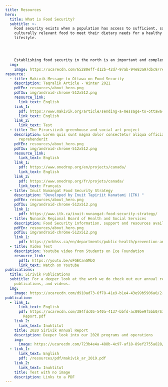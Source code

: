 ```yaml
---
title: Resources
hero:
  title: What is Food Security?
  subtitle: >-
    Food security exists when a population has access to sufficient, safe and
    culturally relevant food to meet their dietary needs for a healthy
    lifestyle.




    Establishing food security in the north is an important and complex task.  We compiled several documents on the topic so you can learn more.
  img:
    image: https://ucarecdn.com/65280eff-d12b-42d7-97ab-94e83a97dbc9/resources_hero_1.jpg
resource:
  - title: Makivik Message to Ottawa on Food Security
    description: Taqralik Article - Winter 2021
    pdfEn: resources/about_hero.png
    pdfIu: img/android-chrome-512x512.png
    resource_link:
      link_text: English
    link_1:
      pdf: https://www.makivik.org/article/sending-a-message-to-ottawa-about-food-security-in-nunavik/
      link_text: English
    link_2:
      link_text: Test
  - title: The Pirursiivik greenhouse and social art project
    description: Lorem quis sunt magna dolor consectetur aliqua officia laborum
      reprehenderit
    pdfEn: resources/about_hero.png
    pdfIu: img/android-chrome-512x512.png
    resource_link:
      link_text: English
    link_1:
      pdf: https://www.onedrop.org/en/projects/canada/
      link_text: English
    link_2:
      pdf: https://www.onedrop.org/fr/projets/canada/
      link_text: Français
  - title: Inuit Nunangat Food Security Strategy
    description: "Developed by Inuit Tapiriit Kanatami (ITK) "
    pdfEn: resources/about_hero.png
    pdfIu: img/android-chrome-512x512.png
    link_1:
      pdf: https://www.itk.ca/inuit-nunangat-food-security-strategy/
  - title: Nunavik Regional Board of Health and Social Services
    description: Food Security information, support and resources available for Nunavimmiut
    pdfEn: resources/about_hero.png
    pdfIu: img/android-chrome-512x512.png
    link_1:
      pdf: https://nrbhss.ca/en/departments/public-health/prevention-and-health-promotion/food-security
  - title: Video Test
    description: Youtube video from Students on Ice Foundation
    resource_link:
      pdf1: https://youtu.be/oFGECanGMbQ
      link_text: Watch on Youtube
publications:
  title: Sirivik Publications
  subtitle: For a deeper look at the work we do check out our annual reports,
    publications, and videos.
  img:
    image: https://ucarecdn.com/d910ad73-6f78-41e9-b1e4-43e99b5906a0/2-1-.jpg
publication:
  - link_1:
      link_text: English
      pdf: https://ucarecdn.com/384fdc05-540a-4137-bbfd-ac09be9f5bb0/Sirivik Annual
        Report.pdf
    link_2:
      link_text: Inuktitut
    title: 2020 Sirivik Annual Report
    description: Deeper look into our 2020 programs and operations
    img:
      image: https://ucarecdn.com/723b4e4a-488b-4c97-af18-89ef2755a828/-/resize/400x300/about_staff_placeholder.jpg
  - link_1:
      link_text: English
      pdf: /resources/pdf/makivik_ar_2019.pdf
    link_2:
      link_text: Inuktitut
    title: Test with no image
    description: Links to a PDF
---
```

